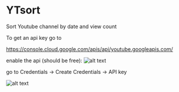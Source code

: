 # YTsort
Sort Youtube channel by date and view count

To get an api key go to

https://console.cloud.google.com/apis/api/youtube.googleapis.com/

enable the api (should be free):
![alt text](https://i.imgur.com/fiqg6Cs.png)

go to Credentials -> Create Credentials -> API key

![alt text](https://i.imgur.com/KmEn2Re.png)

